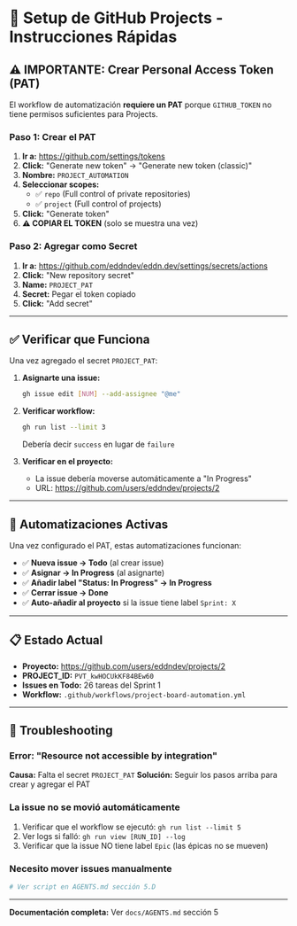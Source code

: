 # 🔧 Setup de GitHub Projects - Instrucciones Rápidas

## ⚠️ IMPORTANTE: Crear Personal Access Token (PAT)

El workflow de automatización **requiere un PAT** porque `GITHUB_TOKEN` no tiene permisos suficientes para Projects.

### Paso 1: Crear el PAT

1. **Ir a:** https://github.com/settings/tokens
2. **Click:** "Generate new token" → "Generate new token (classic)"
3. **Nombre:** `PROJECT_AUTOMATION`
4. **Seleccionar scopes:**
   - ✅ `repo` (Full control of private repositories)
   - ✅ `project` (Full control of projects)
5. **Click:** "Generate token"
6. **⚠️ COPIAR EL TOKEN** (solo se muestra una vez)

### Paso 2: Agregar como Secret

1. **Ir a:** https://github.com/eddndev/eddn.dev/settings/secrets/actions
2. **Click:** "New repository secret"
3. **Name:** `PROJECT_PAT`
4. **Secret:** Pegar el token copiado
5. **Click:** "Add secret"

---

## ✅ Verificar que Funciona

Una vez agregado el secret `PROJECT_PAT`:

1. **Asignarte una issue:**
   ```bash
   gh issue edit [NUM] --add-assignee "@me"
   ```

2. **Verificar workflow:**
   ```bash
   gh run list --limit 3
   ```
   Debería decir `success` en lugar de `failure`

3. **Verificar en el proyecto:**
   - La issue debería moverse automáticamente a "In Progress"
   - URL: https://github.com/users/eddndev/projects/2

---

## 🤖 Automatizaciones Activas

Una vez configurado el PAT, estas automatizaciones funcionan:

- ✅ **Nueva issue → Todo** (al crear issue)
- ✅ **Asignar → In Progress** (al asignarte)
- ✅ **Añadir label "Status: In Progress" → In Progress**
- ✅ **Cerrar issue → Done**
- ✅ **Auto-añadir al proyecto** si la issue tiene label `Sprint: X`

---

## 📋 Estado Actual

- **Proyecto:** https://github.com/users/eddndev/projects/2
- **PROJECT_ID:** `PVT_kwHOCUkKF84BEw60`
- **Issues en Todo:** 26 tareas del Sprint 1
- **Workflow:** `.github/workflows/project-board-automation.yml`

---

## 🚨 Troubleshooting

### Error: "Resource not accessible by integration"
**Causa:** Falta el secret `PROJECT_PAT`
**Solución:** Seguir los pasos arriba para crear y agregar el PAT

### La issue no se movió automáticamente
1. Verificar que el workflow se ejecutó: `gh run list --limit 5`
2. Ver logs si falló: `gh run view [RUN_ID] --log`
3. Verificar que la issue NO tiene label `Epic` (las épicas no se mueven)

### Necesito mover issues manualmente
```bash
# Ver script en AGENTS.md sección 5.D
```

---

**Documentación completa:** Ver `docs/AGENTS.md` sección 5
